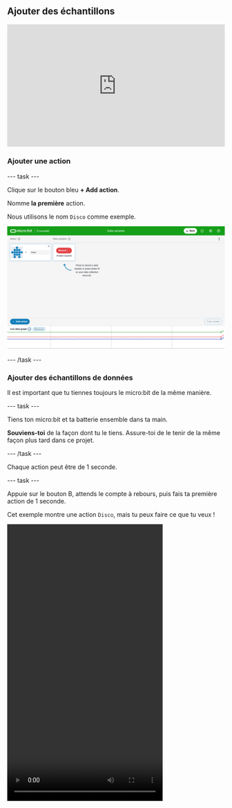 ## Ajouter des échantillons

<html>
  <div style="position: relative; overflow: hidden; padding-top: 56.25%;">
    <iframe style="position: absolute; top: 0; left: 0; right: 0; width: 100%; height: 100%; border: none;" src="https://www.youtube.com/embed/wCOEoAI2X28?rel=0&cc_load_policy=1" allowfullscreen allow="accelerometer; autoplay; clipboard-write; encrypted-media; gyroscope; picture-in-picture; web-share"></iframe>
  </div>
</html>

### Ajouter une action

\--- task ---

Clique sur le bouton bleu **+ Add action**.

Nomme **la première** action.

Nous utilisons le nom `Disco` comme exemple.

![Capture d'écran montrant le nom d'une action](images/action.png)

\--- /task ---

### Ajouter des échantillons de données

Il est important que tu tiennes toujours le micro:bit de la même manière.

\--- task ---

Tiens ton micro:bit et ta batterie ensemble dans ta main.

**Souviens-toi** de la façon dont tu le tiens. Assure-toi de le tenir de la même façon plus tard dans ce projet.

\--- /task ---

Chaque action peut être de 1 seconde.

\--- task ---

Appuie sur le bouton B, attends le compte à rebours, puis fais ta première action de 1 seconde.

Cet exemple montre une action `Disco`, mais tu peux faire ce que tu veux !

<video width="360" height="640" controls>
  <source src="images/disco.mp4" type="video/mp4" alt="A video of young person recording samples of a dance move">
  
Ton navigateur ne prend pas en charge la balise vidéo.
</video>

\--- /task ---

\--- task ---

Ajoute plus d'échantillons de ta première action, jusqu'à ce que tu aies au moins **10 échantillons**.

![Capture d'écran montrant 10 échantillons d'actions](images/disco10.png)

\--- /task ---

### Ajouter une deuxième action

\--- task ---

Clique sur le bouton bleu **+ Add action**.

Nomme la **deuxième** action.

Nous utilisons le nom `Floss` comme exemple.

\--- /task ---

\--- task ---

Ajoute des échantillons de ta deuxième action, jusqu'à ce que tu aies au moins **10 échantillons**.

Cet exemple montre une action `Floss`, mais tu peux faire ce que tu veux !

<video width="360" height="640" controls>
  <source src="images/floss.mp4" type="video/mp4" alt="A video of young person recording samples of a dance move">
  
Ton navigateur ne prend pas en charge la balise vidéo.
</video>

\--- /task ---
